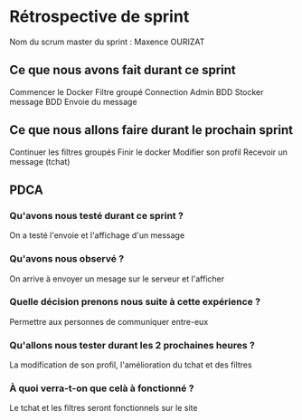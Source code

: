 # Rétrospective de sprint

Nom du scrum master du sprint : Maxence OURIZAT

## Ce que nous avons fait durant ce sprint
Commencer le Docker
Filtre groupé
Connection Admin BDD
Stocker message BDD
Envoie du message

## Ce que nous allons faire durant le prochain sprint
Continuer les filtres groupés
Finir le docker
Modifier son profil
Recevoir un message (tchat)

## PDCA 
### Qu'avons nous testé durant ce sprint ? 
On a testé l'envoie et l'affichage d'un message

### Qu'avons nous observé ? 
On arrive à envoyer un mesage sur le serveur et l'afficher

### Quelle décision prenons nous suite à cette expérience ? 
Permettre aux personnes de communiquer entre-eux

### Qu'allons nous tester durant les 2 prochaines heures ? 
La modification de son profil, l'amélioration du tchat et des filtres

### À quoi verra-t-on que celà à fonctionné ?
Le tchat et les filtres seront fonctionnels sur le site 
